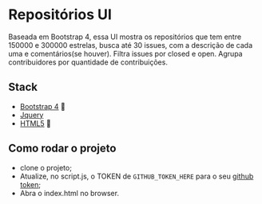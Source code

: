 # Repositórios UI 

Baseada em Bootstrap 4, essa UI mostra os repositórios que tem entre 150000 e 300000 estrelas, busca até 30 issues, com a descrição de cada uma e comentários(se houver). Filtra issues por closed e open. Agrupa contribuidores por quantidade de contribuições.

## Stack

- [Bootstrap 4](https://getbootstrap.com/docs/4.0/getting-started/introduction/) :nail_care:
- [Jquery](https://jquery.com/) 
- [HTML5](https://developer.mozilla.org/en-US/docs/Web/Guide/HTML/HTML5) :nail_care:


## Como rodar o projeto

- clone o projeto;
- Atualize, no script.js, o TOKEN de  ``` GITHUB_TOKEN_HERE ``` para o seu [github token](https://help.github.com/en/github/authenticating-to-github/creating-a-personal-access-token-for-the-command-line);
- Abra o index.html no browser.
